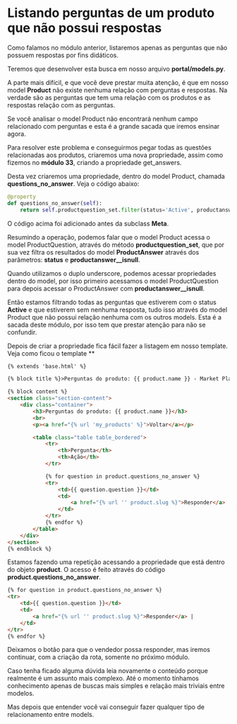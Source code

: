 # Listando perguntas de um produto que não possui respostas

Como falamos no módulo anterior, listaremos apenas as perguntas que não possuem respostas por fins didáticos.

Teremos que desenvolver esta busca em nosso arquivo **portal/models.py**.

A parte mais difícil, e que você deve prestar muita atenção, é que em nosso model **Product** não existe nenhuma relação com perguntas e respostas. Na verdade são as perguntas que tem uma relação com os produtos e as respostas relação com as perguntas.

Se você analisar o model Product não encontrará nenhum campo relacionado com perguntas e esta é a grande sacada que iremos ensinar agora.

Para resolver este problema e conseguirmos pegar todas as questões relacionadas aos produtos, criaremos uma nova propriedade, assim como fizemos no **módulo 33**, criando a propriedade get_answers.

Desta vez criaremos uma propriedade, dentro do model Product, chamada **questions_no_answer**. Veja o código abaixo:

```python
@property
def questions_no_answer(self):
    return self.productquestion_set.filter(status='Active', productanswer__isnull=True)
```

O código acima foi adicionado antes da subclass **Meta**.

Resumindo a operação, podemos falar que o model Product acessa o model ProductQuestion, através do método **productquestion_set**, que por sua vez filtra os resultados do model **ProductAnswer** através dos parâmetros: **status** e **productanswer__isnull**.

Quando utilizamos o duplo underscore, podemos acessar propriedades dentro do model, por isso primeiro acessamos o model ProductQuestion para depois acessar o ProductAnswer com **productanswer__isnull**.

Então estamos filtrando todas as perguntas que estiverem com o status **Active** e que estiverem sem nenhuma resposta, tudo isso através do model Product que não possui relação nenhuma com os outros models. Esta é a sacada deste módulo, por isso tem que prestar atenção para não se confundir.

Depois de criar a propriedade fica fácil fazer a listagem em nosso template. Veja como ficou o template **

```html
{% extends 'base.html' %}

{% block title %}>Perguntas do produto: {{ product.name }} - Market Place{% endblock %}

{% block content %}
<section class="section-content">
    <div class="container">
        <h3>Perguntas do produto: {{ product.name }}</h3>
        <br>
        <p><a href="{% url 'my_products' %}">Voltar</a></p>

        <table class="table table_bordered">
            <tr>
                <th>Pergunta</th>
                <th>Ação</th>
            </tr>

            {% for question in product.questions_no_answer %}
            <tr>
                <td>{{ question.question }}</td>
                <td>
                    <a href="{% url '' product.slug %}">Responder</a> |
                </td>
            </tr>
            {% endfor %}
        </table>
    </div>
</section>
{% endblock %}
```

Estamos fazendo uma repetição acessando a propriedade que está dentro do objeto **product**. O acesso é feito através do código **product.questions_no_answer**.

```html
{% for question in product.questions_no_answer %}
<tr>
    <td>{{ question.question }}</td>
    <td>
        <a href="{% url '' product.slug %}">Responder</a> |
    </td>
</tr>
{% endfor %}
```

Deixamos o botão para que o vendedor possa responder, mas iremos continuar, com a criação da rota, somente no próximo módulo.

Caso tenha ficado alguma dúvida leia novamente o conteúdo porque realmente é um assunto mais complexo. Até o momento tínhamos conhecimento apenas de buscas mais simples e relação mais triviais entre modelos.

Mas depois que entender você vai conseguir fazer qualquer tipo de relacionamento entre models.